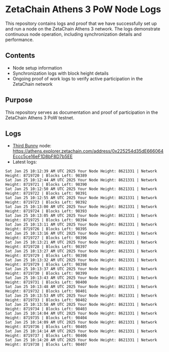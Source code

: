 # ZetaChain Athens 3 PoW Node Logs
This repository contains logs and proof that we have successfully set up and run a node on the ZetaChain Athens 3 network. The logs demonstrate continuous node operation, including synchronization details and performance.

## Contents
- Node setup information
- Synchronization logs with block height details
- Ongoing proof of work logs to verify active participation in the ZetaChain network

## Purpose
This repository serves as documentation and proof of participation in the ZetaChain Athens 3 PoW testnet.

## Logs

- [Third Bunny](https://thirdbunny.xyz/) node: https://athens.explorer.zetachain.com/address/0x225254d35dE666064Eccc5ce16eF1D8bF8D7b5EE
- Latest logs:
```
Sat Jan 25 10:12:39 AM UTC 2025 Your Node Height: 8621331 | Network Height: 8719720 | Blocks Left: 98389
Sat Jan 25 10:12:44 AM UTC 2025 Your Node Height: 8621331 | Network Height: 8719721 | Blocks Left: 98390
Sat Jan 25 10:12:50 AM UTC 2025 Your Node Height: 8621331 | Network Height: 8719722 | Blocks Left: 98391
Sat Jan 25 10:12:55 AM UTC 2025 Your Node Height: 8621331 | Network Height: 8719723 | Blocks Left: 98392
Sat Jan 25 10:13:00 AM UTC 2025 Your Node Height: 8621331 | Network Height: 8719724 | Blocks Left: 98393
Sat Jan 25 10:13:05 AM UTC 2025 Your Node Height: 8621331 | Network Height: 8719725 | Blocks Left: 98394
Sat Jan 25 10:13:11 AM UTC 2025 Your Node Height: 8621331 | Network Height: 8719726 | Blocks Left: 98395
Sat Jan 25 10:13:16 AM UTC 2025 Your Node Height: 8621331 | Network Height: 8719727 | Blocks Left: 98396
Sat Jan 25 10:13:21 AM UTC 2025 Your Node Height: 8621331 | Network Height: 8719728 | Blocks Left: 98397
Sat Jan 25 10:13:27 AM UTC 2025 Your Node Height: 8621331 | Network Height: 8719729 | Blocks Left: 98398
Sat Jan 25 10:13:32 AM UTC 2025 Your Node Height: 8621331 | Network Height: 8719729 | Blocks Left: 98398
Sat Jan 25 10:13:37 AM UTC 2025 Your Node Height: 8621331 | Network Height: 8719730 | Blocks Left: 98399
Sat Jan 25 10:13:43 AM UTC 2025 Your Node Height: 8621331 | Network Height: 8719731 | Blocks Left: 98400
Sat Jan 25 10:13:48 AM UTC 2025 Your Node Height: 8621331 | Network Height: 8719732 | Blocks Left: 98401
Sat Jan 25 10:13:53 AM UTC 2025 Your Node Height: 8621331 | Network Height: 8719733 | Blocks Left: 98402
Sat Jan 25 10:13:58 AM UTC 2025 Your Node Height: 8621331 | Network Height: 8719734 | Blocks Left: 98403
Sat Jan 25 10:14:04 AM UTC 2025 Your Node Height: 8621331 | Network Height: 8719735 | Blocks Left: 98404
Sat Jan 25 10:14:09 AM UTC 2025 Your Node Height: 8621331 | Network Height: 8719736 | Blocks Left: 98405
Sat Jan 25 10:14:14 AM UTC 2025 Your Node Height: 8621331 | Network Height: 8719737 | Blocks Left: 98406
Sat Jan 25 10:14:20 AM UTC 2025 Your Node Height: 8621331 | Network Height: 8719738 | Blocks Left: 98407
```
